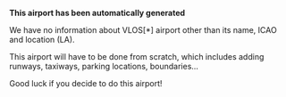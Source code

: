 **This airport has been automatically generated**

We have no information about VLOS[*] airport other than its name, ICAO and location (LA).

This airport will have to be done from scratch, which includes adding runways, taxiways, parking locations, boundaries...

Good luck if you decide to do this airport!